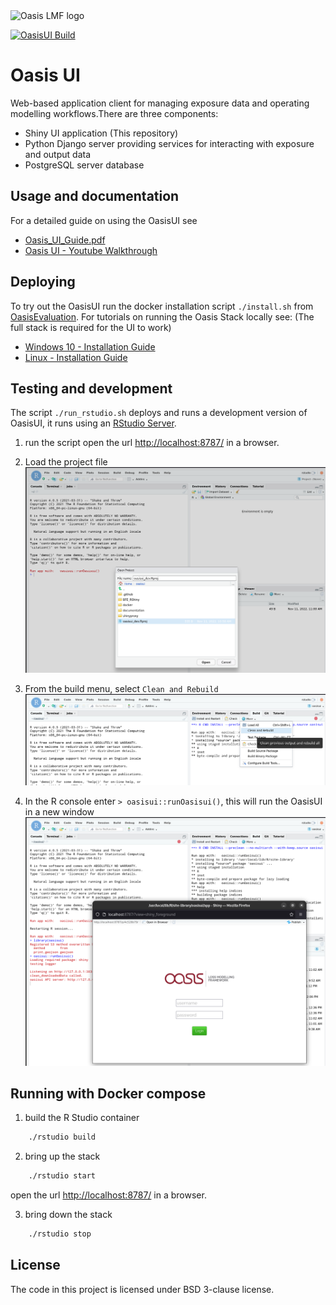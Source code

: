 <img src="https://oasislmf.org/packages/oasis_theme_package/themes/oasis_theme/assets/src/oasis-lmf-colour.png" alt="Oasis LMF logo" width="250"/>

[![OasisUI Build](https://github.com/OasisLMF/OasisUI/actions/workflows/build.yml/badge.svg?branch=master&event=push)](https://github.com/OasisLMF/OasisUI/actions/workflows/build.yml)

# Oasis UI

Web-based application client for managing exposure data and operating modelling workflows.There are three components:

* Shiny UI application (This repository)
* Python Django server providing services for interacting with exposure and output data
* PostgreSQL server database

## Usage and documentation

For a detailed guide on using the OasisUI see

* [Oasis_UI_Guide.pdf](documentation/Oasis_UI_Guide.pdf?raw=true)
* [Oasis UI - Youtube Walkthrough](https://www.youtube.com/watch?v=tHRetuhpQzA)

## Deploying

To try out the OasisUI run the docker installation script `./install.sh` from [OasisEvaluation](https://github.com/OasisLMF/OasisEvaluation).
For tutorials on running the Oasis Stack locally see: (The full stack is required for the UI to work)

* [Windows 10 - Installation Guide](https://www.youtube.com/watch?v=SxRt5E-Y5Sw)
* [Linux - Installation Guide](https://www.youtube.com/watch?v=OFLTpGGEM10)

## Testing and development

The script `./run_rstudio.sh` deploys and runs a development version of OasisUI, it runs using an [RStudio Server](https://documentation.dnanexus.com/getting-started/developer-tutorials/web-app-let-tutorials/running-rstudio-server).

1. run the script open the url [http://localhost:8787/](http://localhost:8787/) in a browser.
2. Load the project file
![Load Project](.img/dev_load_project.png?raw=true "Load RStudio Project")
3. From the build menu, select `Clean and Rebuild`
![Build App](.img/dev_build_oasisui.png?raw=true "Build Application")

4. In the R console enter `> oasisui::runOasisui()`, this will run the OasisUI in a new window
![Run App](.img/dev_run_oasisui.png?raw=true "Run Application")

## Running with Docker compose

1. build the R Studio container

```bash
    ./rstudio build
```

2. bring up the stack

```bash
    ./rstudio start
```

open the url [http://localhost:8787/](http://localhost:8787/) in a browser.

3. bring down the stack

```bash
    ./rstudio stop
```

## License

The code in this project is licensed under BSD 3-clause license.
